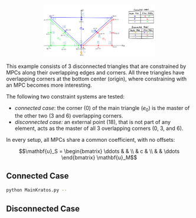 <p align="center">
<img src=".readme/figure.png" width=300/>
</p>

This example consists of 3 disconnected triangles that are constrained by MPCs along their overlapping edges and corners. All three triangles have overlapping corners at the bottom center (origin), where constraining with an MPC becomes more interesting.

The following two constraint systems are tested:
- *connected case*: the corner ($0$) of the main triangle ($e_0$) is the master of the other two ($3$ and $6$) overlapping corners.
- *disconnected case:* an external point ($18$), that is not part of any element, acts as the master of all 3 overlapping corners ($0$, $3$, and $6$).

In every setup, all MPCs share a common coefficient, with no offsets:
```math
\mathbf{u}_S =
\begin{bmatrix}
    \ddots & & \\
    & c & \\
    & & \ddots
\end{bmatrix}
\mathbf{u}_M
```

## Connected Case

```bash
python MainKratos.py --
```

## Disconnected Case
